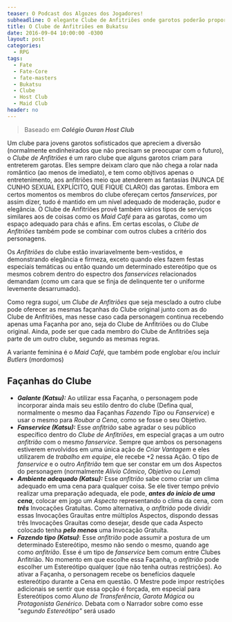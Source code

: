 ```yaml
---
teaser: O Podcast dos Algozes dos Jogadores!
subheadline: O elegante Clube de Anfitriões onde garotos poderão proporcionar lazer apropriado para garotas em Buktasu
title: O Clube de Anfitriões em Bukatsu
date: 2016-09-04 10:00:00 -0300
layout: post
categories:
  - RPG
tags:
  - Fate
  - Fate-Core
  - fate-masters
  - Bukatsu
  - Clube
  - Host Club
  - Maid Club
header: no
---
```


> Baseado em ___Colégio Ouran Host Club___

Um clube para jovens garotos sofisticados que apreciem a diversão (normalmente endinheirados que não precisam se preocupar com o futuro), o _Clube de Anfitriões_ é um raro clube que alguns garotos criam para entreterem garotas. Eles sempre deixam claro que não chega a rolar nada romântico (ao menos de imediato), e tem como objtivos apenas o entretenimento, aos anfitriões meio que atenderem as fantasias (NUNCA DE CUNHO SEXUAL EXPLÍCITO, QUE FIQUE CLARO) das garotas. Embora em certos momentos os membros do clube ofereçam certos _fanservices_, por assim dizer, tudo é mantido em um nível adequado de moderação, pudor e elegância. O Clube de Anfitriões provê também vários tipos de serviços similares aos de coisas como os _Maid Café_ para as garotas, como um espaço adequado para chás e afins. Em certas escolas, o _Clube de Anfitriões_ também pode se combinar com outros clubes a critério dos personagens. 

Os _Anfitriões_ do clube estão invariavelmente bem-vestidos, e demonstrando elegância e firmeza, exceto quando eles fazem festas especiais temáticas ou então quando um determinado estereótipo que os mesmos cobrem dentro do espectro dos _fanservices_ relacionados demandam (como um cara que se finja de delinquente ter o uniforme levemente desarrumado).

Como regra _sugoi_, um _Clube de Anfitriões_ que seja mesclado a outro clube pode oferecer as mesmas façanhas do Clube original junto com as do Clube de Anfitriões, mas nesse caso cada personagem continua recebendo apenas uma Façanha por ano, seja do Clube de Anfitriões ou do Clube original. Ainda, pode ser que cada membro do Clube de Anfitriões seja parte de um outro clube, segundo as mesmas regras. 

A variante feminina é o _Maid Café_, que também pode englobar e/ou incluir _Butlers_ (mordomos)

## Façanhas do Clube

+ ___Galante (Katsu):___ Ao utilizar essa Façanha, o personagem pode incorporar ainda mais seu estilo dentro do clube (Defina qual, normalmente o mesmo daa Façanhas _Fazendo Tipo_ ou _Fanservice_) e usar o mesmo para _Roubar a Cena_, como se fosse o seu Objetivo.
+ ___Fanservice (Katsu):___ Esse _anfitrião_ sabe agradar o seu público específico dentro do _Clube de Anfitriões_, em especial graças a um outro _anfitrião_ com o mesmo _fanservice_. Sempre que ambos os personagens estiverem envolvidos em uma única ação de _Criar Vantagem_ e eles utilizarem de _trabalho em equipe_, ele recebe +2 nessa Ação. O tipo de _fanservice_ e o outro _Anfitrião_ tem que ser constar em um dos Aspectos do personagem (normalmente _Alívio Cômico_, _Objetivo_ ou _Lema_)
+ ___Ambiente adequado (Katsu):___ Esse _anfitrião_ sabe como criar um clima adequado em uma cena para qualquer coisa. Se ele tiver tempo prévio realizar uma preparação adequada, ele pode, ___antes do início de uma cena___, colocar em jogo um _Aspecto_ representando o clima da cena, com ___três___ Invocações Gratuítas. Como alternativa, o _anfitrião_ pode dividir essas Invocações Grauítas entre múltiplos Aspectos, dispondo dessas três Invocações Grauítas como desejar, desde que cada Aspecto colocado tenha ___pelo menos___ uma Invocação Gratuíta.
+ ___Fazendo tipo (Katsu)___: Esse _anfitrião_ pode assumir a postura de um determinado Estereótipo, mesmo não sendo o mesmo, quando age como _anfitrião_. Esse é um tipo de _fanservice_ bem comum entre Clubes Anfitrião. No momento em que escolhe essa Façanha, o _anfitrião_ pode escolher um Estereótipo qualquer (que não tenha outras restrições). Ao ativar a Façanha, o personagem recebe os benefícios daquele estereótipo durante a Cena em questão. O Mestre pode impor restrições adicionais se sentir que essa opção é forçada, em especial para Estereótipos como _Aluno de Transferência_, _Garota Mágica_ ou _Protagonista Genérico_. Debata com o Narrador sobre como esse _"segundo Estereótipo"_ será usado
